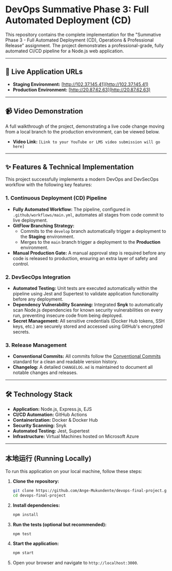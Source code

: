 # DevOps Summative Phase 3: Full Automated Deployment (CD)

This repository contains the complete implementation for the "Summative Phase 3 - Full Automated Deployment (CD), Operations & Professional Release" assignment. The project demonstrates a professional-grade, fully automated CI/CD pipeline for a Node.js web application.

---

## 🚀 Live Application URLs

*   **Staging Environment:** [http://102.37.145.41](http://102.37.145.41)
*   **Production Environment:** [http://20.87.62.63](http://20.87.62.63)

---

## 📹 Video Demonstration

A full walkthrough of the project, demonstrating a live code change moving from a local branch to the production environment, can be viewed below.

*   **Video Link:** `[Link to your YouTube or LMS video submission will go here]`

---

## ✨ Features & Technical Implementation

This project successfully implements a modern DevOps and DevSecOps workflow with the following key features:

### 1. Continuous Deployment (CD) Pipeline

*   **Fully Automated Workflow:** The pipeline, configured in `.github/workflows/main.yml`, automates all stages from code commit to live deployment.
*   **GitFlow Branching Strategy:**
    *   Commits to the `develop` branch automatically trigger a deployment to the **Staging** environment.
    *   Merges to the `main` branch trigger a deployment to the **Production** environment.
*   **Manual Production Gate:** A manual approval step is required before any code is released to production, ensuring an extra layer of safety and control.

### 2. DevSecOps Integration

*   **Automated Testing:** Unit tests are executed automatically within the pipeline using Jest and Supertest to validate application functionality before any deployment.
*   **Dependency Vulnerability Scanning:** Integrated **Snyk** to automatically scan Node.js dependencies for known security vulnerabilities on every run, preventing insecure code from being deployed.
*   **Secret Management:** All sensitive credentials (Docker Hub tokens, SSH keys, etc.) are securely stored and accessed using GitHub's encrypted secrets.

### 3. Release Management

*   **Conventional Commits:** All commits follow the [Conventional Commits](https://www.conventionalcommits.org/en/v1.0.0/) standard for a clean and readable version history.
*   **Changelog:** A detailed `CHANGELOG.md` is maintained to document all notable changes and releases.

---

## 🛠️ Technology Stack

*   **Application:** Node.js, Express.js, EJS
*   **CI/CD Automation:** GitHub Actions
*   **Containerization:** Docker & Docker Hub
*   **Security Scanning:** Snyk
*   **Automated Testing:** Jest, Supertest
*   **Infrastructure:** Virtual Machines hosted on Microsoft Azure

---

## 本地运行 (Running Locally)

To run this application on your local machine, follow these steps:

1.  **Clone the repository:**
    ```bash
    git clone https://github.com/Ange-Mukundente/devops-final-project.git
    cd devops-final-project
    ```
2.  **Install dependencies:**
    ```bash
    npm install
    ```
3.  **Run the tests (optional but recommended):**
    ```bash
    npm test
    ```
4.  **Start the application:**
    ```bash
    npm start
    ```
5.  Open your browser and navigate to `http://localhost:3000`.
